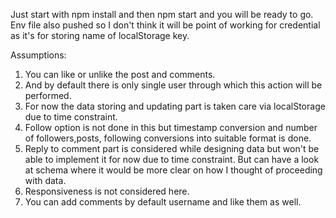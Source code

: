 Just start with npm install and then npm start and you will be ready to go.
Env file also pushed so I don't think it will be point of working for credential as it's for storing name of localStorage key.

Assumptions:
1. You can like or unlike the post and comments.
2. And by default there is only single user through which this action will be performed.
3. For now the data storing and updating part is taken care via localStorage due to time constraint.
4. Follow option is not done in this but timestamp conversion and number of followers,posts, following conversions into suitable format is done.
5. Reply to comment part is considered while designing data but won't be able to implement it for now due to time constraint. But can have a look at schema where it would be more clear on how I thought of proceeding with data.
6. Responsiveness is not considered here. 
7. You can add comments by default username and like them as well.
